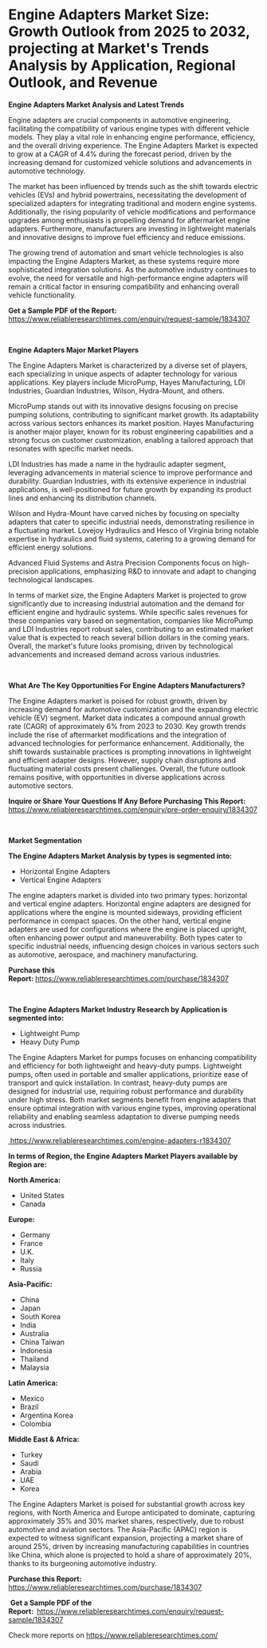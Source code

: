 <p><h1>Engine Adapters Market Size: Growth Outlook from 2025 to 2032, projecting at Market's Trends Analysis by Application, Regional Outlook, and Revenue</h1></p><p><strong>Engine Adapters Market Analysis and Latest Trends</strong></p>
<p><p>Engine adapters are crucial components in automotive engineering, facilitating the compatibility of various engine types with different vehicle models. They play a vital role in enhancing engine performance, efficiency, and the overall driving experience. The Engine Adapters Market is expected to grow at a CAGR of 4.4% during the forecast period, driven by the increasing demand for customized vehicle solutions and advancements in automotive technology.</p><p>The market has been influenced by trends such as the shift towards electric vehicles (EVs) and hybrid powertrains, necessitating the development of specialized adapters for integrating traditional and modern engine systems. Additionally, the rising popularity of vehicle modifications and performance upgrades among enthusiasts is propelling demand for aftermarket engine adapters. Furthermore, manufacturers are investing in lightweight materials and innovative designs to improve fuel efficiency and reduce emissions.</p><p>The growing trend of automation and smart vehicle technologies is also impacting the Engine Adapters Market, as these systems require more sophisticated integration solutions. As the automotive industry continues to evolve, the need for versatile and high-performance engine adapters will remain a critical factor in ensuring compatibility and enhancing overall vehicle functionality.</p></p>
<p><strong>Get a Sample PDF of the Report:&nbsp;</strong> <a href="https://www.reliableresearchtimes.com/enquiry/request-sample/1834307?utm_campaign=2273&utm_medium=2&utm_source=Github&utm_content=ia&utm_term=11042025&utm_id=engine-adapters">https://www.reliableresearchtimes.com/enquiry/request-sample/1834307</a></p>
<p>&nbsp;</p>
<p><strong>Engine Adapters Major Market Players</strong></p>
<p><p>The Engine Adapters Market is characterized by a diverse set of players, each specializing in unique aspects of adapter technology for various applications. Key players include MicroPump, Hayes Manufacturing, LDI Industries, Guardian Industries, Wilson, Hydra-Mount, and others. </p><p>MicroPump stands out with its innovative designs focusing on precise pumping solutions, contributing to significant market growth. Its adaptability across various sectors enhances its market position. Hayes Manufacturing is another major player, known for its robust engineering capabilities and a strong focus on customer customization, enabling a tailored approach that resonates with specific market needs.</p><p>LDI Industries has made a name in the hydraulic adapter segment, leveraging advancements in material science to improve performance and durability. Guardian Industries, with its extensive experience in industrial applications, is well-positioned for future growth by expanding its product lines and enhancing its distribution channels.</p><p>Wilson and Hydra-Mount have carved niches by focusing on specialty adapters that cater to specific industrial needs, demonstrating resilience in a fluctuating market. Lovejoy Hydraulics and Hesco of Virginia bring notable expertise in hydraulics and fluid systems, catering to a growing demand for efficient energy solutions. </p><p>Advanced Fluid Systems and Astra Precision Components focus on high-precision applications, emphasizing R&D to innovate and adapt to changing technological landscapes. </p><p>In terms of market size, the Engine Adapters Market is projected to grow significantly due to increasing industrial automation and the demand for efficient engine and hydraulic systems. While specific sales revenues for these companies vary based on segmentation, companies like MicroPump and LDI Industries report robust sales, contributing to an estimated market value that is expected to reach several billion dollars in the coming years. Overall, the market's future looks promising, driven by technological advancements and increased demand across various industries.</p></p>
<p>&nbsp;</p>
<p><strong>What Are The Key Opportunities For Engine Adapters Manufacturers?</strong></p>
<p><p>The Engine Adapters market is poised for robust growth, driven by increasing demand for automotive customization and the expanding electric vehicle (EV) segment. Market data indicates a compound annual growth rate (CAGR) of approximately 6% from 2023 to 2030. Key growth trends include the rise of aftermarket modifications and the integration of advanced technologies for performance enhancement. Additionally, the shift towards sustainable practices is prompting innovations in lightweight and efficient adapter designs. However, supply chain disruptions and fluctuating material costs present challenges. Overall, the future outlook remains positive, with opportunities in diverse applications across automotive sectors.</p></p>
<p><strong>Inquire or Share Your Questions If Any Before Purchasing This Report:</strong> <a href="https://www.reliableresearchtimes.com/enquiry/pre-order-enquiry/1834307?utm_campaign=2273&utm_medium=2&utm_source=Github&utm_content=ia&utm_term=11042025&utm_id=engine-adapters">https://www.reliableresearchtimes.com/enquiry/pre-order-enquiry/1834307</a></p>
<p>&nbsp;</p>
<p><strong>Market Segmentation</strong></p>
<p><strong>The Engine Adapters Market Analysis by types is segmented into:</strong></p>
<p><ul><li>Horizontal Engine Adapters</li><li>Vertical Engine Adapters</li></ul></p>
<p><p>The engine adapters market is divided into two primary types: horizontal and vertical engine adapters. Horizontal engine adapters are designed for applications where the engine is mounted sideways, providing efficient performance in compact spaces. On the other hand, vertical engine adapters are used for configurations where the engine is placed upright, often enhancing power output and maneuverability. Both types cater to specific industrial needs, influencing design choices in various sectors such as automotive, aerospace, and machinery manufacturing.</p></p>
<p><strong>Purchase this Report:&nbsp;</strong><a href="https://www.reliableresearchtimes.com/purchase/1834307?utm_campaign=2273&utm_medium=2&utm_source=Github&utm_content=ia&utm_term=11042025&utm_id=engine-adapters">https://www.reliableresearchtimes.com/purchase/1834307</a></p>
<p>&nbsp;</p>
<p><strong>The Engine Adapters Market Industry Research by Application is segmented into:</strong></p>
<p><ul><li>Lightweight Pump</li><li>Heavy Duty Pump</li></ul></p>
<p><p>The Engine Adapters Market for pumps focuses on enhancing compatibility and efficiency for both lightweight and heavy-duty pumps. Lightweight pumps, often used in portable and smaller applications, prioritize ease of transport and quick installation. In contrast, heavy-duty pumps are designed for industrial use, requiring robust performance and durability under high stress. Both market segments benefit from engine adapters that ensure optimal integration with various engine types, improving operational reliability and enabling seamless adaptation to diverse pumping needs across industries.</p></p>
<p><a href="https://www.reliableresearchtimes.com/engine-adapters-r1834307?utm_campaign=2273&utm_medium=2&utm_source=Github&utm_content=ia&utm_term=11042025&utm_id=engine-adapters">&nbsp;https://www.reliableresearchtimes.com/engine-adapters-r1834307</a></p>
<p><strong>In terms of Region, the Engine Adapters Market Players available by Region are:</strong></p>
<p>
    <p> <strong> North America: </strong>
        <ul>
            <li>United States</li>
            <li>Canada</li>
        </ul>
        </p> 
    <p> <strong> Europe: </strong>
        <ul>
            <li>Germany</li>
            <li>France</li>
            <li>U.K.</li>
            <li>Italy</li>
            <li>Russia</li>
        </ul>
        </p> 
    <p> <strong> Asia-Pacific: </strong>
        <ul>
            <li>China</li>
            <li>Japan</li>
            <li>South Korea</li>
            <li>India</li>
            <li>Australia</li>
            <li>China Taiwan</li>
            <li>Indonesia</li>
            <li>Thailand</li>
            <li>Malaysia</li>
        </ul>
        </p> 
    <p> <strong> Latin America: </strong>
        <ul>
            <li>Mexico</li>
            <li>Brazil</li>
            <li>Argentina Korea</li>
            <li>Colombia</li>
        </ul>
        </p> 
    <p> <strong> Middle East & Africa: </strong>
        <ul>
            <li>Turkey</li>
            <li>Saudi</li>
            <li>Arabia</li>
            <li>UAE</li>
            <li>Korea</li>
        </ul>
    </p>
    </p>
<p><p>The Engine Adapters Market is poised for substantial growth across key regions, with North America and Europe anticipated to dominate, capturing approximately 35% and 30% market shares, respectively, due to robust automotive and aviation sectors. The Asia-Pacific (APAC) region is expected to witness significant expansion, projecting a market share of around 25%, driven by increasing manufacturing capabilities in countries like China, which alone is projected to hold a share of approximately 20%, thanks to its burgeoning automotive industry.</p></p>
<p><strong>Purchase this Report: </strong><a href="https://www.reliableresearchtimes.com/purchase/1834307?utm_campaign=2273&utm_medium=2&utm_source=Github&utm_content=ia&utm_term=11042025&utm_id=engine-adapters">https://www.reliableresearchtimes.com/purchase/1834307</a></p>
<p>&nbsp;<strong>Get a Sample PDF of the Report:&nbsp;&nbsp;</strong><a href="https://www.reliableresearchtimes.com/enquiry/request-sample/1834307?utm_campaign=2273&utm_medium=2&utm_source=Github&utm_content=ia&utm_term=11042025&utm_id=engine-adapters">https://www.reliableresearchtimes.com/enquiry/request-sample/1834307</a></p>
<p><strong></strong></p>
<p>Check more reports on <a href="https://www.reliableresearchtimes.com/?utm_campaign=2273&utm_medium=2&utm_source=Github&utm_content=ia&utm_term=11042025&utm_id=engine-adapters">https://www.reliableresearchtimes.com/</a></p>